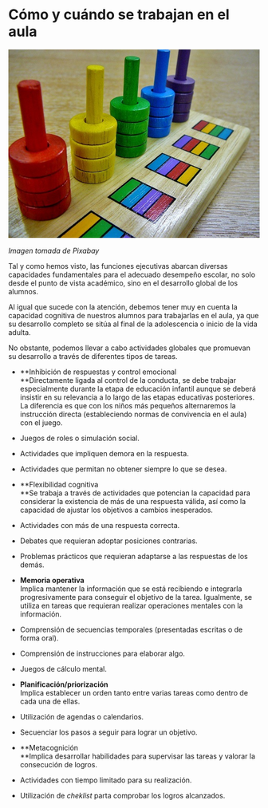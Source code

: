 # Cómo y cuándo se trabajan en el aula


![juego de niños](img/colours-2163526_640.jpg)


_Imagen tomada de Pixabay_

  
Tal y como hemos visto, las funciones ejecutivas abarcan diversas capacidades fundamentales para el adecuado desempeño escolar, no solo desde el punto de vista académico, sino en el desarrollo global de los alumnos.

Al igual que sucede con la atención, debemos tener muy en cuenta la capacidad cognitiva de nuestros alumnos para trabajarlas en el aula, ya que su desarrollo completo se sitúa al final de la adolescencia o inicio de la vida adulta.

No obstante, podemos llevar a cabo actividades globales que promuevan su desarrollo a través de diferentes tipos de tareas.  
  

*   **Inhibición de respuestas y control emocional  
    **Directamente ligada al control de la conducta, se debe trabajar especialmente durante la etapa de educación infantil aunque se deberá insistir en su relevancia a lo largo de las etapas educativas posteriores. La diferencia es que con los niños más pequeños alternaremos la instrucción directa (estableciendo normas de convivencia en el aula) con el juego.

*   Juegos de roles o simulación social.
    
*   Actividades que impliquen demora en la respuesta.
    
*   Actividades que permitan no obtener siempre lo que se desea.  
      
    

*   **Flexibilidad cognitiva   
    **Se trabaja a través de actividades que potencian la capacidad para considerar la existencia de más de una respuesta válida, así como la capacidad de ajustar los objetivos a cambios inesperados.

*   Actividades con más de una respuesta correcta.
    
*   Debates que requieran adoptar posiciones contrarias.
    
*   Problemas prácticos que requieran adaptarse a las respuestas de los demás.  
      
    

*   **Memoria operativa**   
    Implica mantener la información que se está recibiendo e integrarla progresivamente para conseguir el objetivo de la tarea. Igualmente, se utiliza en tareas que requieran realizar operaciones mentales con la información.

*   Comprensión de secuencias temporales (presentadas escritas o de forma oral).
    
*   Comprensión de instrucciones para elaborar algo.
    
*   Juegos de cálculo mental.  
      
    

*   **Planificación/priorización**   
    Implica establecer un orden tanto entre varias tareas como dentro de cada una de ellas.

*   Utilización de agendas o calendarios.
    
*   Secuenciar los pasos a seguir para lograr un objetivo.  
      
    

*   **Metacognición   
    **Implica desarrollar habilidades para supervisar las tareas y valorar la consecución de logros.

*   Actividades con tiempo limitado para su realización.
    
*   Utilización de _cheklist_ parta comprobar los logros alcanzados.